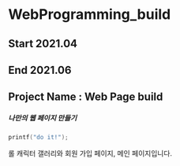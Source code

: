 # WebProgramming_build

## Start 2021.04
## End 2021.06

## Project Name : Web Page build

##### 나만의 웹 페이지 만들기


```c
printf("do it!");
```


롤 캐릭터 갤러리와 회원 가입 페이지, 메인 페이지입니다.
